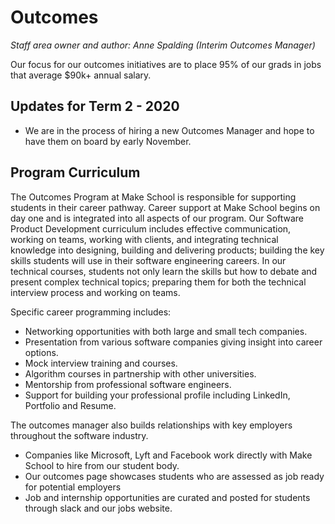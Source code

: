 # Outcomes

*Staff area owner and author: Anne Spalding (Interim Outcomes Manager)*

Our focus for our outcomes initiatives are to place 95% of our grads in jobs that average $90k+ annual salary.


## Updates for Term 2 - 2020
- We are in the process of hiring a new Outcomes Manager and hope to have them on board by early November.


## Program Curriculum

The Outcomes Program at Make School is responsible for supporting students in their career pathway.  Career support at Make School begins on day one and is integrated into all aspects of our program. Our Software Product Development curriculum includes effective communication, working on teams, working with clients, and integrating technical knowledge into designing, building and delivering products; building the key skills students will use in their software engineering careers.  In our technical courses, students not only learn the skills but how to debate and present complex technical topics; preparing them for both the technical interview process and working on teams.   

Specific career programming includes:
- Networking opportunities with both large and small tech companies.  
- Presentation from various software companies giving insight into career options.
- Mock interview training and courses.
- Algorithm courses in partnership with other universities.
- Mentorship from professional software engineers.
- Support for building your professional profile including LinkedIn, Portfolio and Resume.

The outcomes manager also builds relationships with key employers throughout the software industry.
- Companies like Microsoft, Lyft and Facebook work directly with Make School to hire from our student body.  
- Our outcomes page showcases students who are assessed as job ready for potential employers
- Job and internship opportunities are curated and posted for students through slack and our jobs website.
